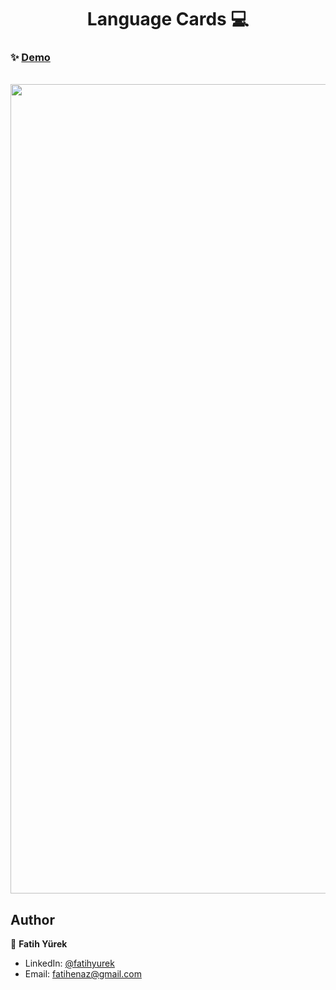 <h1 align="center">Language Cards 💻</h1>

### ✨ [Demo](https://language-card.netlify.app/)

  </br>
<a href='https://language-card.netlify.app/' target='_blank'>
  <img src='https://user-images.githubusercontent.com/81515422/138607391-a67f3bee-96b8-4b1e-b714-7c51275bc08c.gif' width="1295" />
</a>


## Author

👤 **Fatih Yürek**

- LinkedIn: [@fatihyurek](https://www.linkedin.com/in/fatihyurek/)
- Email: fatihenaz@gmail.com






